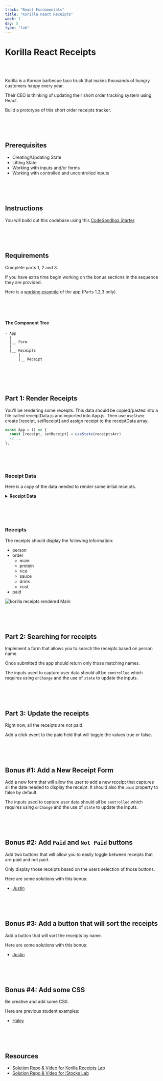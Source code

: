 ```yaml
---
track: "React Fundamentals"
title: "Korilla React Receipts"
week: 1
day: 5
type: "lab"
---
```


# Korilla React Receipts

<br>
<br>


Korilla is a Korean barbecue taco truck that makes thousands of hungry customers
happy every year.

Their CEO is thinking of updating their short order tracking system using React.

Build a prototype of this short order receipts tracker.

<br>
<br>
<br>


## Prerequisites

- Creating/Updating State
- Lifting State
- Working with inputs and/or forms
- Working with controlled and uncontrolled inputs

<br>
<br>
<br>

## Instructions

You will build out this codebase using this [CodeSandbox Starter](https://codesandbox.io/s/korilla-receipts-starter-donod?file=/src/App.js).

<br>
<br>
<br>



## Requirements

Complete parts 1, 2 and 3.  


If you have extra time begin working on the bonus sections in the sequence they are provided. 

Here is a [working example](https://98mru.csb.app/) of the app (Parts 1,2,3 only). 


<br>
<br>
<br>



#### The Component Tree

```shell
- App
  |
  |__ Form
  |
  |__ Receipts
      |
      |__ Receipt
  
```

<br>
<br>
<br>


## Part 1: Render Receipts

You'll be rendering some receipts. This data should be copied/pasted into a file called receiptData.js and imported into App.js. Then use `useState `create [receipt, setReceipt] and assign receipt to the receiptData array.


```js
const App = () => {
  const [receipt, setReceipt] = useState(receiptsArr)
  //...
};
```

<br>
<br>
<br>


### Receipt Data

Here is a copy of the data needed to render some initial receipts. 

<details>
    <summary><strong>Receipt Data</strong></summary>

```js
const receipts = [
   {
    id:1,
    person: "Karolin",
    order: {
      main: "Burrito",
      protein: "Organic Tofu",
      rice: "Purple Rice",
      sauce: "Green Crack",
      drink: "Korchata",
      cost: 22
    },
    paid: false
  },
   {
    id:2,
    person: "Jerrica",
    order: {
      main: "Rice Bowl",
      protein: "Ginger Soy Chix",
      rice: "Sticky Rice",
      sauce: "Korilla",
      drink: "Korchata",
      cost: 19
    },
    paid: false
  },
   {
    id:3,
    person: "Matt",
    order: {
      main: "Salad Bowl",
      protein: "Organic Tofu",
      rice: "none",
      sauce: "K'lla",
      drink: "Sparkling Blood Orange Soda",
      cost: 20
    },
    paid: false
  }
]
```
</details><br>

<br>
<br>
<br>


### Receipts

The receipts should display the following information:

- person
- order
  - main
  - protein
  - rice
  - sauce
  - drink
  - cost
- paid

![korilla receipts rendered Mark](https://i.imgur.com/pTgXZGO.png)

<br>
<br>
<br>


## Part 2: Searching for receipts

Implement a form that allows you to search the receipts based on person name. 

Once submitted the app should return only those matching names. 

The inputs used to capture user data should all be `controlled` which requires using `onChange` and the use of `state` to update the inputs. 

<br>
<br>
<br>


## Part 3: Update the receipts

Right now, all the receipts are not paid. 

Add a click event to the paid field that will toggle the values true or false. 

<br>
<br>
<br>


## Bonus #1: Add a New Receipt Form

Add a new form that will allow the user to add a new receipt that captures all the date needed to display the receipt.  It should also the `paid` property to false by default. 

The inputs used to capture user data should all be `controlled` which requires using `onChange` and the use of `state` to update the inputs. 

<br>
<br>
<br>


## Bonus #2: Add `Paid` and `Not Paid` buttons

Add two buttons that will allow you to easily toggle between receipts that are paid and not paid.

Only display those receipts based on the users selection of those buttons.

Here are some solutions with this bonus:
- [Justin](https://y9m9l.csb.app/)


<br>
<br>
<br>


## Bonus #3: Add a button that will sort the receipts

Add a button that will sort the receipts by name.  

Here are some solutions with this bonus:
- [Justin](https://y9m9l.csb.app/)

<br>
<br>
<br>


## Bonus #4: Add some CSS

Be creative and add some CSS.  


Here are previous student examples:

- [Haley](https://i56hg.csb.app/)


<br>
<br>
<br>


## Resources

- [Solution Repo & Video for Korilla Receipts Lab](https://git.generalassemb.ly/HomeworkReviews/kr-review)
- [Solution Repo & Video for iStocks Lab](https://git.generalassemb.ly/HomeworkReviews/istocks)

